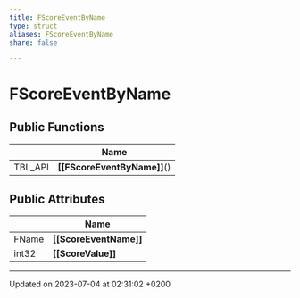 ```yaml
---
title: FScoreEventByName
type: struct
aliases: FScoreEventByName
share: false

---
```


# FScoreEventByName





## Public Functions

|                | Name           |
| -------------- | -------------- |
| TBL_API | **[[FScoreEventByName]]**() |

## Public Attributes

|                | Name           |
| -------------- | -------------- |
| FName | **[[ScoreEventName]]**  |
| int32 | **[[ScoreValue]]**  |

-------------------------------

Updated on 2023-07-04 at 02:31:02 +0200